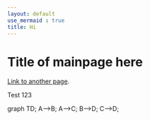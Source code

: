 ```yaml
---
layout: default
use_mermaid : true
title: Hi
---
```


# Title of mainpage here

[Link to another page](./page2.md).

Test 123


<div class="mermaid"> graph TD; A-->B; A-->C; B-->D; C-->D; </div>
